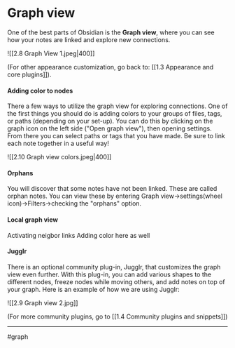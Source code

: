 # Graph view
One of the best parts of Obsidian is the **Graph view**, where you can see how your notes are linked and explore new connections. 

![[2.8 Graph View 1.jpeg|400]]

(For other appearance customization, go back to: [[1.3 Appearance and core plugins]]).

#### Adding color to nodes
There a few ways to utilize the graph view for exploring connections. One of the first things you should do is adding colors to your groups of files, tags, or paths (depending on your set-up). You can do this by clicking on the graph icon on the left side ("Open graph view"), then opening settings. From there you can select paths or tags that you have made. Be sure to link each note together in a useful way!

![[2.10 Graph view colors.jpeg|400]]

#### Orphans
You will discover that some notes have not been linked. These are called orphan notes. You can view these by entering Graph view->settings(wheel icon)->Filters->checking the "orphans" option.


#### Local graph view
Activating neigbor links
Adding color here as well


#### Jugglr
There is an optional community plug-in, Jugglr, that customizes the graph view even further. With this plug-in, you can add various shapes to the different nodes, freeze nodes while moving others, and add notes on top of your graph. Here is an example of how we are using Jugglr:

![[2.9 Graph view 2.jpg]]

(For more community plugins, go to [[1.4 Community plugins and snippets]])


---
#graph